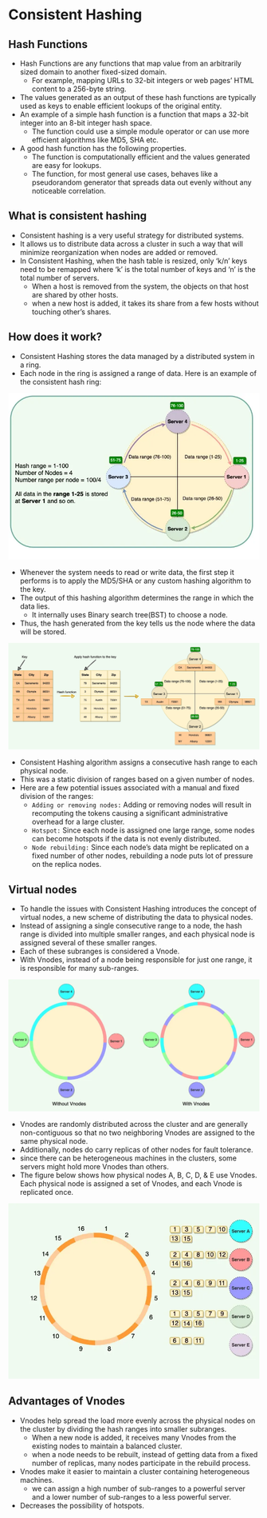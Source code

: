 # Consistent Hashing

## Hash Functions

- Hash Functions are any functions that map value from an arbitrarily sized domain to another 
  fixed-sized domain.
  - For example, mapping URLs to 32-bit integers or web pages’ HTML content to a 256-byte string.
- The values generated as an output of these hash functions are typically used as keys to enable efficient lookups of the original entity.
- An example of a simple hash function is a function that maps a 32-bit integer into an 8-bit integer hash space.
  - The function could use a simple module operator or can use more efficient algorithms like MD5, SHA etc.
- A good hash function has the following properties.
  - The function is computationally efficient and the values generated are easy for lookups.
  - The function, for most general use cases, behaves like a pseudorandom generator that spreads
    data out evenly without any noticeable correlation.

## What is consistent hashing
- Consistent hashing is a very useful strategy for distributed systems.
- It allows us to distribute data across a cluster in such a way that will minimize reorganization when nodes are added or removed.
- In Consistent Hashing, when the hash table is resized, only ‘k/n’ keys need to be remapped where ‘k’ is the total number of keys and ‘n’ is the total number of servers.
  - When a host is removed from the system, the objects on that host are shared by other hosts.
  - when a new host is added, it takes its share from a few hosts without touching other’s shares.

## How does it work?
- Consistent Hashing stores the data managed by a distributed system in a ring. 
- Each node in the ring is assigned a range of data. Here is an example of the consistent hash ring:

![Consistent Hashing](ch1.webp)

- Whenever the system needs to read or write data, the first step it performs is to apply the 
  MD5/SHA or any custom hashing algorithm to the key.
- The output of this hashing algorithm determines the range in which the data lies.
  - It internally uses Binary search tree(BST) to choose a node.
- Thus, the hash generated from the key tells us the node where the data will be stored.

![Consistent Hashing](ch2.webp)

- Consistent Hashing algorithm assigns a consecutive hash range to each physical node.
- This was a static division of ranges based on a given number of nodes.
- Here are a few potential issues associated with a manual and fixed division of the ranges:
  - `Adding or removing nodes:` Adding or removing nodes will result in recomputing the tokens causing a significant administrative overhead for a large cluster.
  - `Hotspot:` Since each node is assigned one large range, some nodes can become hotspots if the data is not evenly distributed.
  - `Node rebuilding:` Since each node’s data might be replicated on a fixed number of other nodes, rebuilding a node puts lot of pressure on the replica nodes.

## Virtual nodes

- To handle the issues with Consistent Hashing introduces the concept of virtual nodes, a new scheme of distributing the data to physical nodes.
- Instead of assigning a single consecutive range to a node, the hash range is divided into multiple smaller ranges, and each physical node is assigned several of these smaller ranges. 
- Each of these subranges is considered a Vnode.
- With Vnodes, instead of a node being responsible for just one range, it is responsible for many sub-ranges.

![Virutal Nodes](vnode.webp)

- Vnodes are randomly distributed across the cluster and are generally non-contiguous so that no two neighboring Vnodes are assigned to the same physical node.
- Additionally, nodes do carry replicas of other nodes for fault tolerance.
- since there can be heterogeneous machines in the clusters, some servers might hold more Vnodes than others.
- The figure below shows how physical nodes A, B, C, D, & E use Vnodes. Each physical node is assigned a set of Vnodes, and each Vnode is replicated once.

![Virutal Nodes](vnode2.webp)

## Advantages of Vnodes

- Vnodes help spread the load more evenly across the physical nodes on the cluster by dividing the hash ranges into smaller subranges.
  - When a new node is added, it receives many Vnodes from the existing nodes to maintain a balanced cluster.
  - when a node needs to be rebuilt, instead of getting data from a fixed number of replicas, many nodes participate in the rebuild process.
- Vnodes make it easier to maintain a cluster containing heterogeneous machines. 
  - we can assign a high number of sub-ranges to a powerful server and a lower number of sub-ranges to a less powerful server.
- Decreases the possibility of hotspots.


